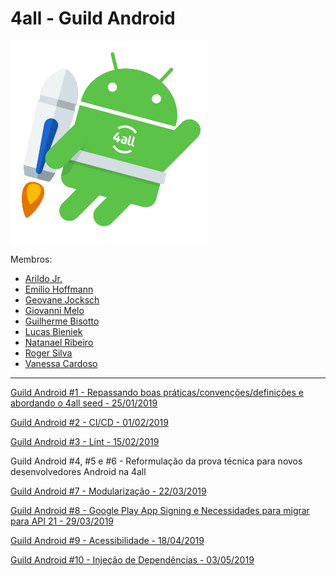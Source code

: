 # 4all - Guild Android

![{w=100%}](android.png)

Membros:

* [Arildo Jr.](https://www.linkedin.com/in/arildoborgesjr/)
* [Emilio Hoffmann](https://www.linkedin.com/in/emiliohoffmann/)
* [Geovane Jocksch](https://www.linkedin.com/in/geovane-jocksch-a8352882/)
* [Giovanni Melo](https://www.linkedin.com/in/giovanni-de-campos-melo-7b4a5532/)
* [Guilherme Bisotto](https://www.linkedin.com/in/guilhermebisotto/)
* [Lucas Bieniek](https://www.linkedin.com/in/lucas-bieniek/)
* [Natanael Ribeiro](https://www.linkedin.com/in/natanaelribeiro/)
* [Roger Silva](https://www.linkedin.com/in/orogersilva/)
* [Vanessa Cardoso](https://www.linkedin.com/in/vanessa-cardoso-98525626/)

---

[Guild Android #1 - Repassando boas práticas/convenções/definições e abordando o 4all seed - 25/01/2019](https://github.com/4alltecnologia/guild-android/blob/master/meetings/1/README.md)

[Guild Android #2 - CI/CD - 01/02/2019](https://github.com/4alltecnologia/guild-android/blob/master/meetings/2/README.md)

[Guild Android #3 - Lint - 15/02/2019](https://github.com/4alltecnologia/guild-android/blob/master/meetings/3/README.md)

Guild Android #4, #5 e #6 - Reformulação da prova técnica para novos desenvolvedores Android na 4all

[Guild Android #7 - Modularização - 22/03/2019](https://github.com/4alltecnologia/guild-android/blob/master/meetings/7/README.md)

[Guild Android #8 - Google Play App Signing e Necessidades para migrar para API 21 - 29/03/2019](https://github.com/4alltecnologia/guild-android/blob/master/meetings/8/README.md)

[Guild Android #9 - Acessibilidade - 18/04/2019](https://github.com/4alltecnologia/guild-android/blob/master/meetings/9/README.md)

[Guild Android #10 - Injeção de Dependências - 03/05/2019](https://github.com/4alltecnologia/guild-android/blob/master/meetings/10/README.md)